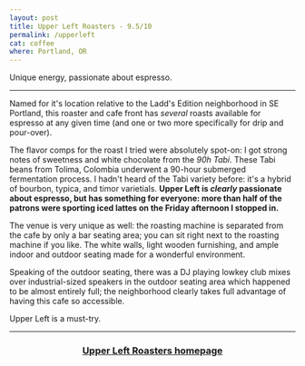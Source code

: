 ```yaml
---
layout: post
title: Upper Left Roasters - 9.5/10
permalink: /upperleft
cat: coffee
where: Portland, OR
---
```


Unique energy, passionate about espresso.

---

Named for it's location relative to the Ladd's Edition neighborhood in SE Portland, this roaster and cafe front has *several* roasts available for espresso at any given time (and one or two more specifically for drip and pour-over).

The flavor comps for the roast I tried were absolutely spot-on: I got strong notes of sweetness and white chocolate from the *90h Tabi*.
These Tabi beans from Tolima, Colombia underwent a 90-hour submerged fermentation process.
I hadn't heard of the Tabi variety before: it's a hybrid of bourbon, typica, and timor varietials.
<strong>
    Upper Left is *clearly* passionate about espresso, but has something for everyone: more than half of the patrons were sporting iced lattes on the Friday afternoon I stopped in.
</strong>

The venue is very unique as well: the roasting machine is separated from the cafe by only a bar seating area; you can sit right next to the roasting machine if you like.
The white walls, light wooden furnishing, and ample indoor and outdoor seating made for a wonderful environment.

Speaking of the outdoor seating, there was a DJ playing lowkey club mixes over industrial-sized speakers in the outdoor seating area which happened to be almost entirely full; the neighborhood clearly takes full advantage of having this cafe so accessible.

Upper Left is a must-try.

---

<h3>
    <center>
        <a href="https://upperleftroasters.com/" target="blank">
        Upper Left Roasters homepage
        </a>
    </center>
</h3>
